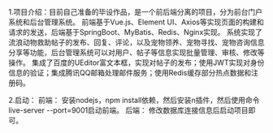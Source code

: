 1.项目介绍：目前自己准备的毕设作品，是一个前后端分离的项目，分为前台门户系统和后台管理系统。
前端基于Vue.js、Element UI、Axios等实现页面的构建和请求的发送，后端基于SpringBoot、MyBatis、Redis、Nginx实现。
系统实现了流浪动物救助帖子的发布、回复、评论，以及宠物领养、宠物寻找、宠物咨询信息分享等功能，后台管理系统可以对用户、帖子等信息实现批量管理、审核、修改等操作。
集成了百度的UEditor富文本框，实现对帖子的发布；使用JWT实现对身份信息的验证；集成腾讯QQ邮箱处理邮件服务；使用Redis缓存部分热点数据和注册码。

2.启动：
前端：
    安装nodejs，npm install依赖，然后安装n插件，然后使用命令live-server --port=9001启动前端。
后端：
    修改数据库连接信息后启动项目即可。
